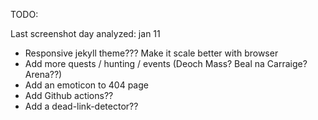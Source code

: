 TODO:

Last screenshot day analyzed: jan 11

- Responsive jekyll theme??? Make it scale better with browser
- Add more quests / hunting / events (Deoch Mass? Beal na Carraige? Arena??)
- Add an emoticon to 404 page
- Add Github actions??
- Add a dead-link-detector??